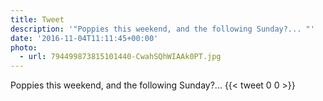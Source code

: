 ```yaml
---
title: Tweet
description: '"Poppies this weekend, and the following Sunday?... "'
date: '2016-11-04T11:11:45+00:00'
photo:
  - url: 794499873815101440-CwahSQhWIAAk0PT.jpg
---
```

Poppies this weekend, and the following Sunday?... 
      {{< tweet 0 0 >}}
    
